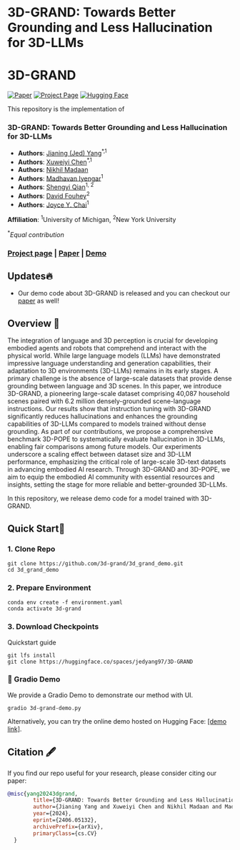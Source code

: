 # 3D-GRAND: Towards Better Grounding and Less Hallucination for 3D-LLMs

# 3D-GRAND

[![Paper](https://img.shields.io/badge/arXiv-Paper-b31b1b?logo=arxiv&logoColor=b31b1b)](https://arxiv.org/abs/2406.05132)
[![Project Page](https://img.shields.io/badge/Project-Website-5B7493?logo=googlechrome&logoColor=5B7493)](https://3d-grand.github.io/)
[![Hugging Face](https://img.shields.io/badge/%F0%9F%A4%97%20Demo-%20Hugging%20Face-ED7D31)](https://huggingface.co/spaces/jedyang97/3D-GRAND)


This repository is the implementation of

### 3D-GRAND: Towards Better Grounding and Less Hallucination for 3D-LLMs

- **Authors**: [Jianing (Jed) Yang](https://jedyang.com/)<sup>*,1</sup>
- **Authors**: [Xuweiyi Chen](https://xuweiyichen.github.io/)<sup>*,1</sup>
- **Authors**: [Nikhil Madaan](https://madaan-nikhil.github.io/)
- **Authors**: [Madhavan Iyengar](https://madhavaniyengar.github.io/)<sup>1</sup>
- **Authors**: [Shengyi Qian](https://jasonqsy.github.io/)<sup>1, 2</sup>
- **Authors**: [David Fouhey](https://web.eecs.umich.edu/~fouhey/)<sup>2</sup>
- **Authors**: [Joyce Y. Chai](https://web.eecs.umich.edu/~chaijy/)<sup>1</sup>

**Affiliation**: <sup>1</sup>University of Michigan, <sup>2</sup>New York University

<sup>*</sup>*Equal contribution*

### [Project page](https://3d-grand.github.io/) | [Paper](https://arxiv.org/abs/2406.05132) | [Demo](https://huggingface.co/spaces/jedyang97/3D-GRAND)
## Updates🔥 

- Our demo code about 3D-GRAND is released and you can checkout our [paper](https://arxiv.org/abs/2406.05132) as well!

## Overview 📖

The integration of language and 3D perception is crucial for developing embodied agents and robots that comprehend and interact with the physical world. While large language models (LLMs) have demonstrated impressive language understanding and generation capabilities, their adaptation to 3D environments (3D-LLMs) remains in its early stages. A primary challenge is the absence of large-scale datasets that provide dense grounding between language and 3D scenes. In this paper, we introduce 3D-GRAND, a pioneering large-scale dataset comprising 40,087 household scenes paired with 6.2 million densely-grounded scene-language instructions. Our results show that instruction tuning with 3D-GRAND significantly reduces hallucinations and enhances the grounding capabilities of 3D-LLMs compared to models trained without dense grounding. As part of our contributions, we propose a comprehensive benchmark 3D-POPE to systematically evaluate hallucination in 3D-LLMs, enabling fair comparisons among future models. Our experiments underscore a scaling effect between dataset size and 3D-LLM performance, emphasizing the critical role of large-scale 3D-text datasets in advancing embodied AI research. Through 3D-GRAND and 3D-POPE, we aim to equip the embodied AI community with essential resources and insights, setting the stage for more reliable and better-grounded 3D-LLMs.

In this repository, we release demo code for a model trained with 3D-GRAND.

## Quick Start🔨

### 1. Clone Repo

```
git clone https://github.com/3d-grand/3d_grand_demo.git
cd 3d_grand_demo
```

### 2. Prepare Environment

```
conda env create -f environment.yaml
conda activate 3d-grand
```

### 3. Download Checkpoints
Quickstart guide
```
git lfs install
git clone https://huggingface.co/spaces/jedyang97/3D-GRAND
```

### 🤗 Gradio Demo

We provide a Gradio Demo to demonstrate our method with UI.

```
gradio 3d-grand-demo.py
```
Alternatively, you can try the online demo hosted on Hugging Face: [[demo link]](https://huggingface.co/).

## Citation :fountain_pen: 

   If you find our repo useful for your research, please consider citing our paper:

   ```bibtex
   @misc{yang20243dgrand,
           title={3D-GRAND: Towards Better Grounding and Less Hallucination for 3D-LLMs}, 
           author={Jianing Yang and Xuweiyi Chen and Nikhil Madaan and Madhavan Iyengar and Shengyi Qian and David F. Fouhey and Joyce Chai},
           year={2024},
           eprint={2406.05132},
           archivePrefix={arXiv},
           primaryClass={cs.CV}
     }
   ```
